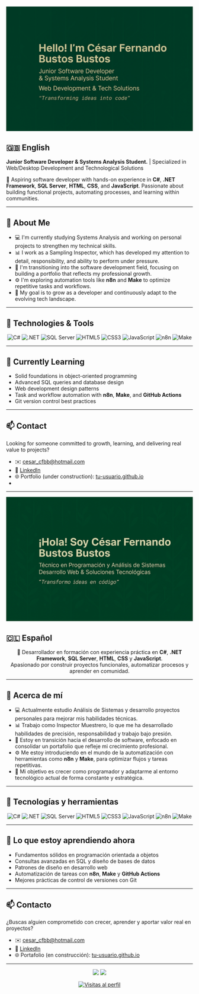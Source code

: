  <p align="center">
  <img src="banner2.png" alt="Banner de César" width="800"/>
</p>

## 🇬🇧 English

**Junior Software Developer & Systems Analysis Student.** | Specialized in Web/Desktop Development and Technological Solutions

📌 Aspiring software developer with hands-on experience in **C#**, **.NET Framework**, **SQL Server**, **HTML**, **CSS**, and **JavaScript**.
Passionate about building functional projects, automating processes, and learning within communities.

---

## 🧭 About Me

* 💻 I'm currently studying Systems Analysis and working on personal projects to strengthen my technical skills.
* 📊 I work as a Sampling Inspector, which has developed my attention to detail, responsibility, and ability to perform under pressure.
* 🚀 I'm transitioning into the software development field, focusing on building a portfolio that reflects my professional growth.
* ⚙️ I'm exploring automation tools like **n8n** and **Make** to optimize repetitive tasks and workflows.
* 🎯 My goal is to grow as a developer and continuously adapt to the evolving tech landscape.

---

## 🧪 Technologies & Tools

<p align="center">
  <img alt="C#" src="https://img.shields.io/badge/C%23-239120?logo=c-sharp&logoColor=white"/>
  <img alt=".NET" src="https://img.shields.io/badge/.NET_Framework-512BD4?logo=.NET&logoColor=white"/>
  <img alt="SQL Server" src="https://img.shields.io/badge/SQL_Server-CC2927?logo=microsoft-sql-server&logoColor=white"/>
  <img alt="HTML5" src="https://img.shields.io/badge/HTML5-E34F26?logo=html5&logoColor=white"/>
  <img alt="CSS3" src="https://img.shields.io/badge/CSS3-1572B6?logo=css3&logoColor=white"/>
  <img alt="JavaScript" src="https://img.shields.io/badge/JavaScript-F7DF1E?logo=javascript&logoColor=black"/>
  <img alt="n8n" src="https://img.shields.io/badge/n8n-AE8CFF?logo=n8n&logoColor=white"/>
  <img alt="Make" src="https://img.shields.io/badge/Make-A2A2F0?logo=data:image/svg+xml;base64,PHN2ZyBmaWxsPSIjZmZmIiB2aWV3Qm94P..."/>
</p>

---

## 🌱 Currently Learning

* Solid foundations in object-oriented programming
* Advanced SQL queries and database design
* Web development design patterns
* Task and workflow automation with **n8n**, **Make**, and **GitHub Actions**
* Git version control best practices

---

## 📫 Contact

Looking for someone committed to growth, learning, and delivering real value to projects?

* ✉️ [cesar\_cfbb@hotmail.com](mailto:cesar_cfbb@hotmail.com)
* 💼 [LinkedIn](https://www.linkedin.com/in/tu-perfil)
* 🌐 Portfolio (under construction): [tu-usuario.github.io](https://tu-usuario.github.io)
* 
---

 <p align="center">
  <img src="banner.png" alt="Banner de César" width="800"/>
</p>

## 🇨🇱 Español
<p align="center">
  📌 Desarrollador en formación con experiencia práctica en <strong>C#</strong>, <strong>.NET Framework</strong>, <strong>SQL Server</strong>, <strong>HTML</strong>, <strong>CSS</strong> y <strong>JavaScript</strong>.
  <br>
  Apasionado por construir proyectos funcionales, automatizar procesos y aprender en comunidad.
</p>

---

## 🧭 Acerca de mí

- 💻 Actualmente estudio Análisis de Sistemas y desarrollo proyectos personales para mejorar mis habilidades técnicas.
- 📊 Trabajo como Inspector Muestrero, lo que me ha desarrollado habilidades de precisión, responsabilidad y trabajo bajo presión.
- 🚀 Estoy en transición hacia el desarrollo de software, enfocado en consolidar un portafolio que refleje mi crecimiento profesional.
- ⚙️ Me estoy introduciendo en el mundo de la automatización con herramientas como **n8n** y **Make**, para optimizar flujos y tareas repetitivas.
- 🎯 Mi objetivo es crecer como programador y adaptarme al entorno tecnológico actual de forma constante y estratégica.

---

## 🧪 Tecnologías y herramientas

<p align="center">
  <img alt="C#" src="https://img.shields.io/badge/C%23-239120?logo=c-sharp&logoColor=white"/>
  <img alt=".NET" src="https://img.shields.io/badge/.NET_Framework-512BD4?logo=.NET&logoColor=white"/>
  <img alt="SQL Server" src="https://img.shields.io/badge/SQL_Server-CC2927?logo=microsoft-sql-server&logoColor=white"/>
  <img alt="HTML5" src="https://img.shields.io/badge/HTML5-E34F26?logo=html5&logoColor=white"/>
  <img alt="CSS3" src="https://img.shields.io/badge/CSS3-1572B6?logo=css3&logoColor=white"/>
  <img alt="JavaScript" src="https://img.shields.io/badge/JavaScript-F7DF1E?logo=javascript&logoColor=black"/>
  <img alt="n8n" src="https://img.shields.io/badge/n8n-AE8CFF?logo=n8n&logoColor=white"/>
  <img alt="Make" src="https://img.shields.io/badge/Make-A2A2F0?logo=data:image/svg+xml;base64,PHN2ZyBmaWxsPSIjZmZmIiB2aWV3Qm94P...", title="Make (Integromat)"/>
</p>

---

## 🌱 Lo que estoy aprendiendo ahora

- Fundamentos sólidos en programación orientada a objetos
- Consultas avanzadas en SQL y diseño de bases de datos
- Patrones de diseño en desarrollo web
- Automatización de tareas con **n8n**, **Make** y **GitHub Actions**
- Mejores prácticas de control de versiones con Git

---

## 📫 Contacto

¿Buscas alguien comprometido con crecer, aprender y aportar valor real en proyectos?

- ✉️ cesar_cfbb@hotmail.com 
- 💼 [LinkedIn](https://www.linkedin.com/in/cesar-fernando-bustos/)
- 🌐 Portafolio (en construcción): [tu-usuario.github.io](https://tu-usuario.github.io)

---

<p align="center">
  <img src="https://github-readme-stats.vercel.app/api?username=Marmota-17&show_icons=true&theme=dark" height="140"/>
  <img src="https://github-readme-stats.vercel.app/api/top-langs/?username=Marmota-17&layout=compact&theme=dark" height="140"/>
</p>

<p align="center">
  <a href="https://komarev.com/ghpvc/?username=Marmota-17">
    <img src="https://komarev.com/ghpvc/?username=Marmota-17&color=blue" alt="Visitas al perfil"/>
  </a>
</p>
<!--
## 🧩 Proyectos destacados

| Proyecto                   | Tecnologías                            | Enlace                                      |
|---------------------------|-----------------------------------------|---------------------------------------------|
| **Gestor de Stickers**    | C#, .NET, SQL Server, HTML/CSS, JS      | [Ver repositorio](https://github.com/tu-usuario/stickers) |
| **Portafolio Personal**   | HTML, CSS, JavaScript                   | [Ver demo](https://tu-usuario.github.io/portafolio) |
| **Bot Automatizador**     | Python, GitHub Actions, Make/n8n        | [Ver repositorio](https://github.com/tu-usuario/bot-automator) |
---
<!--
**Marmota-17/Marmota-17** is a ✨ _special_ ✨ repository because its `README.md` (this file) appears on your GitHub profile.

Here are some ideas to get you started:

- 🔭 I’m currently working on ...
- 🌱 I’m currently learning ...
- 👯 I’m looking to collaborate on ...
- 🤔 I’m looking for help with ...
- 💬 Ask me about ...
- 📫 How to reach me: ...
- 😄 Pronouns: ...
- ⚡ Fun fact: ...
-->
